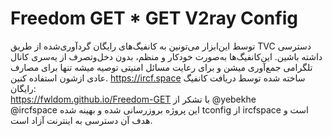 # Freedom GET * GET V2ray Config
توسط این‌ابزار می‌تونین به کانفیگ‌های رایگان گردآوری‌شده از طریق TVC دسترسی داشته باشین. این‌کانفیگ‌ها به‌صورت خودکار و منظم، بدون دخل‌وتصرف از یه‌سری کانال تلگرامی جمع‌آوری میشن و برای رعایت مسائل امنیتی توصیه میشه تنها برای مصارف عادی ازشون استفاده کنین.
https://ircf.space ساخته شده توسط
دریافت کانفیگ رایگان:\
https://fwldom.github.io/Freedom-GET
با تشکر از 
@yebekhe  
@ircfspace
این پروژه بروزرسانی شده و بهینه شده tconfig از ircfspace است و هدف آن دسترسی به اینترنت آزاد است.
